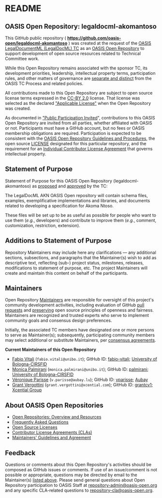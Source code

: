 <h1>README</h1>

<div>
<h2><a id="readme-general">OASIS Open Repository: legaldocml-akomantoso</a></h2>

<p>This GitHub public repository ( <b><a href="https://github.com/oasis-open/legaldocml-akomantoso">https://github.com/oasis-open/legaldocml-akomantoso</a></b> ) was created at the request of the <a href="https://www.oasis-open.org/committees/legaldocml/">OASIS LegalDocumentML (LegalDocML) TC</a> as an <a href="https://www.oasis-open.org/resources/open-repositories/">OASIS Open Repository</a> to support development of open source resources related to Technical Committee work.</p>

<p>While this Open Repository remains associated with the sponsor TC, its development priorities, leadership, intellectual property terms, participation rules, and other matters of governance are <a href="https://github.com/oasis-open/legaldocml-akomantoso/blob/master/CONTRIBUTING.md#governance-distinct-from-oasis-tc-process">separate and distinct</a> from the OASIS TC Process and related policies.</p>

<p>All contributions made to this Open Repository are subject to open source license terms expressed in the <a href="https://www.oasis-open.org/sites/www.oasis-open.org/files/CC-BY-2.0.txt">CC-BY 2.0</a> license.  That license was selected as the declared <a href="https://www.oasis-open.org/resources/open-repositories/licenses">"Applicable License"</a> when the Open Repository was created.</p>

<p>As documented in <a href="https://github.com/oasis-open/legaldocml-akomantoso/blob/master/CONTRIBUTING.md#public-participation-invited">"Public Participation Invited</a>", contributions to this OASIS Open Repository are invited from all parties, whether affiliated with OASIS or not.  Participants must have a GitHub account, but no fees or OASIS membership obligations are required.  Participation is expected to be consistent with the <a href="https://www.oasis-open.org/policies-guidelines/open-repositories">OASIS Open Repository Guidelines and Procedures</a>, the open source <a href="https://github.com/oasis-open/legaldocml-akomantoso/blob/master/LICENSE">LICENSE</a> designated for this particular repository, and the requirement for an <a href="https://www.oasis-open.org/resources/open-repositories/cla/individual-cla">Individual Contributor License Agreement</a> that governs intellectual property.</p>

</div>

<div>
<h2><a id="purposeStatement">Statement of Purpose</a></h2>

<p>Statement of Purpose for this OASIS Open Repository (legaldocml-akomantoso) as <a href="https://lists.oasis-open.org/archives/legaldocml/201605/msg00014.html">proposed</a> and <a href="https://www.oasis-open.org/committees/download.php/58161/LegalDocML-TC-2016-05-12v1.odt">approved</a> by the TC:</p>

<p>The LegalDocML AKN OASIS Open repository will contain schema files, examples, exemplificative implementations and libraries, and documents related to developing a specification for Akoma Ntoso.</p>

<p>These files will be set up to be as useful as possible for people who want to use them (<i>e.g.</i>, developers) and contribute to improve them (<i>e.g.</i>, comment, customization, restriction, extension).</p>

</div>

<div><h2><a id="purposeClarifications">Additions to Statement of Purpose</a></h2>

<p>Repository Maintainers may include here any clarifications &mdash; any additional sections, subsections, and paragraphs that the Maintainer(s) wish to add as descriptive text, reflecting (sub-) project status, milestones, releases, modifications to statement of purpose, etc.  The project Maintainers will create and maintain this content on behalf of the participants.</p>
</div>

<div>
<h2><a id="maintainers">Maintainers</a></h2>

<p>Open Repository <a href="https://www.oasis-open.org/resources/open-repositories/maintainers-guide">Maintainers</a> are responsible for oversight of this project's community development activities, including evaluation of GitHub <a href="https://github.com/oasis-open/legaldocml-akomantoso/blob/master/CONTRIBUTING.md#fork-and-pull-collaboration-model">pull requests</a> and <a href="https://www.oasis-open.org/policies-guidelines/open-repositories#repositoryManagement">preserving</a> open source principles of openness and fairness. Maintainers are recognized and trusted experts who serve to implement community goals and consensus design preferences.</p>

<p>Initially, the associated TC members have designated one or more persons to serve as Maintainer(s); subsequently, participating community members may select additional or substitute Maintainers, per <a href="https://www.oasis-open.org/resources/open-repositories/maintainers-guide#additionalMaintainers">consensus agreements</a>.</p>

<p><b><a id="currentMaintainers">Current Maintainers of this Open Repository</a></b></p>

<ul>

<li><a href="mailto:fabio.vitali@unibo.it">Fabio Vitali</a> (<code>fabio.vitali@unibo.it</code>); GitHub ID: <a href="https://github.com/fabio-vitali">fabio-vitali</a>; <a href="http://wwwcirsfid.unibo.it/">University of Bologna-CIRSFID</a></li>
<!--
Fabio Vitali
https://github.com/fabio-vitali
fabio@cs.unibo.it -- >> fabio.vitali@unibo.it
University of Bologna-CIRSFID
http://wwwcirsfid.unibo.it/
-->

<li><a href="mailto:monica.palmirani@unibo.it">Monica Palmirani</a> (<code>monica.palmirani@unibo.it</code>); GitHub ID: <a href="https://github.com/palmirani">palmirani</a>; <a href="http://wwwcirsfid.unibo.it/">University of Bologna-CIRSFID</a></li>
<!--
Monica Palmirani
https://github.com/palmirani
monica.palmirani@unibo.it
University of Bologna-CIRSFID
http://wwwcirsfid.unibo.it/
-->

<li><a href="mailto:v.parisse@aubay.lu">V&eacute;ronique Parisse</a> (<code>v.parisse@aubay.lu</code>); GitHub ID: <a href="https://github.com/vparisse">vparisse</a>; <a href="http://www.aubay.com/">Aubay</a></li>
<!--
Veronique Parisse  ( HTML: &eacute; )
https://github.com/vparisse
v.parisse@aubay.lu
http://www.aubay.com/
Aubay
-->

<li><a href="mailto:grant.vergottini@xcential.com">Grant Vergottini</a> (<code>grant.vergottini@xcential.com</code>); GitHub ID: <a href="https://github.com/grantcv1">grantcv1</a>; <a href="http://www.xcential.com/">Xcential Group</a></li>
<!--
Grant Vergottini
https://github.com/grantcv1
grant.vergottini@xcential.com
Xcential Group
http://www.xcential.com/
-->

</ul>

</div>

<div><h2><a id="aboutOpenRepos">About OASIS Open Repositories</a></h2>

<p><ul>
<li><a href="https://www.oasis-open.org/resources/open-repositories/">Open Repositories: Overview and Resources</a></li>
<li><a href="https://www.oasis-open.org/resources/open-repositories/faq">Frequently Asked Questions</a></li>
<li><a href="https://www.oasis-open.org/resources/open-repositories/licenses">Open Source Licenses</a></li>
<li><a href="https://www.oasis-open.org/resources/open-repositories/cla">Contributor License Agreements (CLAs)</a></li>
<li><a href="https://www.oasis-open.org/resources/open-repositories/maintainers-guide">Maintainers' Guidelines and Agreement</a></li>
</ul></p>

</div>

<div><h2><a id="feedback">Feedback</a></h2>

<p>Questions or comments about this Open Repository's activities should be composed as GitHub issues or comments. If use of an issue/comment is not possible or appropriate, questions may be directed by email to the Maintainer(s) <a href="#currentMaintainers">listed above</a>.  Please send general questions about Open Repository participation to OASIS Staff at <a href="mailto:repository-admin@oasis-open.org">repository-admin@oasis-open.org</a> and any specific CLA-related questions to <a href="mailto:repository-cla@oasis-open.org">repository-cla@oasis-open.org</a>.</p>

</div></div>


